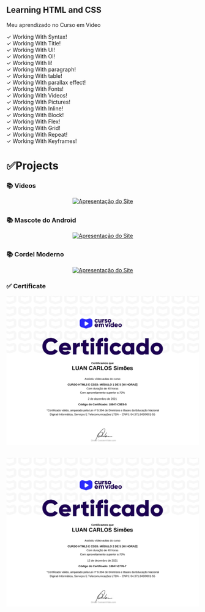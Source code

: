 ## Learning HTML and CSS
Meu aprendizado no Curso em Video

✓ Working With Syntax! <br>
✓ Working With Title! <br>
✓ Working With Ul! <br>
✓ Working With Ol! <br>
✓ Working With li! <br>
✓ Working With paragraph! <br>
✓ Working With table! <br>
✓ Working With parallax effect! <br>
✓ Working With Fonts! <br>
✓ Working With Videos! <br>
✓ Working With Pictures! <br>
✓ Working With Inline! <br>
✓ Working With Block! <br>
✓ Working With Flex! <br>
✓ Working With Grid! <br>
✓ Working With Repeat! <br>
✓ Working With Keyframes! <br>

<h1>✅Projects</h1>

 <h3>📚 Videos</h3> 

 <div align="center">
   <a href="https://sylu4n.github.io/HtmleCssCursoemVideo/exercicios/ex03/index.html"><img src="./imgReadme/Videos.gif" alt="Apresentação do Site"></a>
   <h2></h2>
 </div>

  <h3>📚 Mascote do Android</h3> 

  <div align="center">
   <a href="
    https://sylu4n.github.io/HtmleCssCursoemVideo/exercicios/ex04/index.html">
    <img src="./imgReadme/android.gif" alt="Apresentação do Site"></a>
   <h2></h2>
 </div>

<h3>📚 Cordel Moderno</h3> 
 
 <p align="center">
   <a href="https://sylu4n.github.io/HtmleCssCursoemVideo/exercicios/ex05/index.html"><img src="./imgReadme/CordelModerno.gif" alt="Apresentação do Site"></a>
 </p>

 <h3>✅ Certificate</h3>

  <p align="center">
   <a href="https://sylu4n.github.io/HtmleCssCursoemVideo/exercicios/ex05/index.html"><img src="./imgReadme/modulo1.png" alt="Apresentação do Site"></a>
 </p>
 <h2></h2>
  <p align="center">
   <a href="https://sylu4n.github.io/HtmleCssCursoemVideo/exercicios/ex05/index.html"><img src="./imgReadme/modulo2.png" alt="Apresentação do Site"></a>
 </p>




